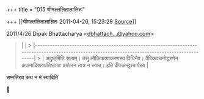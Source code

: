 +++
title = "015 श्रीमल्ललितालालितः"

+++
[[श्रीमल्ललितालालितः	2011-04-26, 15:23:29 [Source](https://groups.google.com/g/bvparishat/c/D2cAOSWkW6M)]]



  
  
  

2011/4/26 Dipak Bhattacharya \<[dbhattach...@yahoo.com]()\>

  

> |                                                                                                                                               | > |-----------------------------------------------------------------------------------------------------------------------------------------------| > | अदुष्टमिति सत्यम्। तत्तु लौकिकव्याकरणस्य विधिनैव। वैदिकवचनोद्धरणेन अप्रामादिक्त्वप्रतिष्ठायाः प्रयोजनं त्वत्र न स्यात्। इति दीपकभट्टाचार्यस्य |



सम्मतिरत्र कथं न मे स्यादिति   



